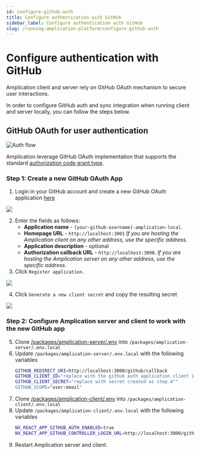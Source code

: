```yaml
---
id: configure-github-auth
title: Configure authentication with GitHub
sidebar_label: Configure authentication with GitHub
slug: /running-amplication-platform/configure-github-auth
---
```


# Configure authentication with GitHub

Amplication client and server rely on GitHub OAuth mechanism to secure user interactions.

In order to configure GitHub auth and sync integration when running client and server locally,
you can follow the steps below.

## GitHub OAuth for user authentication

![Auth flow](./assets/amplication-auth-flow.png)

Amplication leverage GitHub OAuth implementation that supports the standard [authorization code grant type](https://www.rfc-editor.org/rfc/rfc6749#section-4.1).

### Step 1: Create a new GitHub OAuth App

1. Login in your GitHub account and create a new GitHub OAuth application [here](https://github.com/settings/applications/new)

![](./assets/register-new-oauth-app.png)

2. Enter the fields as follows:
   - **Application name** - `[your-github-username]-amplication-local`.
   - **Homepage URL** - `http://localhost:3001` _If you are hosting the Amplication client on any other address, use the specific address._
   - **Application description** - optional
   - **Authorization callback URL** - `http://localhost:3000`. _If you are hosting the Amplication server on any other address, use the specific address._
3. Click `Register application`.

![](./assets/app-settings.png)

4. Click `Generate a new client secret` and copy the resulting secret

![](./assets/client-secret.png)

### Step 2: Configure Amplication server and client to work with the new GitHub app

5. Clone [/packages/amplication-server/.env](https://github.com/amplication/amplication/blob/master/packages/amplication-server/.env) into `/packages/amplication-server/.env.local`
6. Update `/packages/amplication-server/.env.local` with the following variables
   ```sh
   GITHUB_REDIRECT_URI=http://localhost:3000/github/callback
   GITHUB_CLIENT_ID="replace with the github auth application client id"
   GITHUB_CLIENT_SECRET="replace with secret created as step 4""
   GITHUB_SCOPE="user:email"
   ```
7. Clone [/packages/amplication-client/.env](https://github.com/amplication/amplication/blob/master/packages/amplication-client/.env) into `/packages/amplication-client/.env.local`
8. Update `/packages/amplication-client/.env.local` with the following variables
   ```sh
   NX_REACT_APP_GITHUB_AUTH_ENABLED=true
   NX_REACT_APP_GITHUB_CONTROLLER_LOGIN_URL=http://localhost:3000/github
   ```
9. Restart Amplication server and client.

